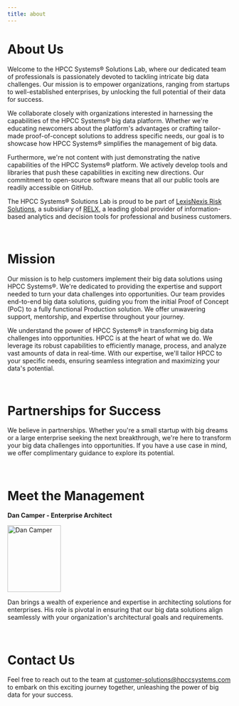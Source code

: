 ```yaml
---
title: about
---
```


# About Us

Welcome to the HPCC Systems&#174; Solutions Lab, where our dedicated team of professionals is passionately devoted to tackling intricate big data challenges. Our mission is to empower organizations, ranging from startups to well-established enterprises, by unlocking the full potential of their data for success.

We collaborate closely with organizations interested in harnessing the capabilities of the HPCC Systems&#174; big data platform. Whether we're educating newcomers about the platform's advantages or crafting tailor-made proof-of-concept solutions to address specific needs, our goal is to showcase how HPCC Systems&#174; simplifies the management of big data.

Furthermore, we're not content with just demonstrating the native capabilities of the HPCC Systems&#174; platform. We actively develop tools and libraries that push these capabilities in exciting new directions. Our commitment to open-source software means that all our public tools are readily accessible on GitHub.

The HPCC Systems&#174; Solutions Lab is proud to be part of [LexisNexis Risk Solutions](https://risk.lexisnexis.com), a subsidiary of [RELX](https://www.relx.com), a leading global provider of information-based analytics and decision tools for professional and business customers.

</br>

# Mission

Our mission is to help customers implement their big data solutions using HPCC Systems&#174;. We're dedicated to providing the expertise and support needed to turn your data challenges into opportunities. Our team provides end-to-end big data solutions, guiding you from the initial Proof of Concept (PoC) to a fully functional Production solution. We offer unwavering support, mentorship, and expertise throughout your journey.

We understand the power of HPCC Systems&#174; in transforming big data challenges into opportunities. HPCC is at the heart of what we do. We leverage its robust capabilities to efficiently manage, process, and analyze vast amounts of data in real-time. With our expertise, we'll tailor HPCC to your specific needs, ensuring seamless integration and maximizing your data's potential.

</br>

# Partnerships for Success

We believe in partnerships. Whether you're a small startup with big dreams or a large enterprise seeking the next breakthrough, we're here to transform your big data challenges into opportunities. If you have a use case in mind, we offer complimentary guidance to explore its potential.

</br>

# Meet the Management

**Dan Camper - Enterprise Architect**

<img src="/DanCamp.jpg" alt="Dan Camper" title="Dan" width="120" height="150"/>

Dan brings a wealth of experience and expertise in architecting solutions for enterprises. His role is pivotal in ensuring that our big data solutions align seamlessly with your organization's architectural goals and requirements.

</br>

# Contact Us

Feel free to reach out to the team at customer-solutions@hpccsystems.com to embark on this exciting journey together, unleashing the power of big data for your success.
